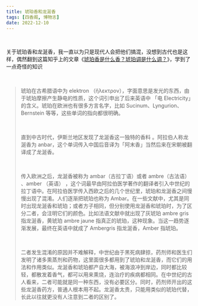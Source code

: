 ```yaml
---
title: 琥珀香和龙涎香
tags: [四香阁, 博物志]
date: 2022-12-10
---
```


<br/>

关于琥珀香和龙涎香，我一直以为只是现代人会把他们搞混，没想到古代也是这样，偶然翻到这篇知乎上的文章《[琥珀香是什么香？琥珀调是什么调？](https://zhuanlan.zhihu.com/p/523839638)》，学到了一点奇怪的知识

<br/>

> 琥珀在古希腊语中为 elektron （ἤλεκτρον），字面意思是发光的东西，由于琥珀摩擦产生静电的性质，这个词引申出了后来英语中 「电 Electricity」的含义。琥珀在欧洲也有很多方言名字，比如 Sucinum、Lyngurion、Bernstein 等等，这些单词的指向都很明确。
>
> <br/>
>
> 直到中古时代，伊斯兰地区发现了龙涎香这一独特的香料 。阿拉伯人称龙涎香为 anbar，这个单词传入中国后音译为「阿末香」当然后来在宋朝被翻译成了龙涎香。
>
> <br/>
>
> 传入欧洲之后，龙涎香被称为 ambar（古拉丁语）或者 ambre（古法语） 、amber （英语） ，这个词最早由阿拉伯医学著作的翻译者引入中世纪的拉丁语中。在阿拉伯医学传入西欧之后的几个世纪里，琥珀和龙涎香之间慢慢出现了混淆。人们逐渐把琥珀也称为 Ambar。在一些文献中，尤其是同时出现龙涎香和琥珀；或者方子相同，但分别使用龙涎香和琥珀时，为了区分二者，会注明它们的颜色。比如法语文献中就出现了灰琥珀 ambre gris 指龙涎香，黄琥珀 ambre jaune 指真正的琥珀，这种现象。当这一趋势逐渐发展，最终在英语中就成了 Ambergris 指龙涎香，Amber 指琥珀。
>
> <br/>
>
> 二者发生混淆的原因并不难解释，中世纪由于黑死病肆掠，药剂师和医生们发明了诸多熏蒸剂和药物，这里面很多都用到了琥珀和龙涎香，而它们的用法和作用类似。龙涎香和琥珀都产自大海，被海浪冲到岸边，同时都比较轻，都散发着香气，都可以用来熏烧，连治疗的疾病都相同。在中世纪的古人看来，二者可能就是同一种东西，没有必要区分。同时，药剂师开出的这些龙涎香药方，普通人根本用不起。龙涎香太贵，只能用类似的琥珀代替，长此以往就更没有人注意到二者的区别了。